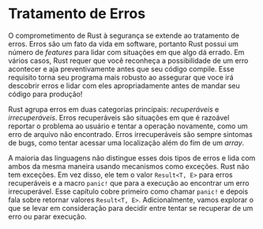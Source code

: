 # Tratamento de Erros

O comprometimento de Rust à segurança se extende ao tratamento de erros. Erros
são um fato da vida em software, portanto Rust possui um número de *features*
para lidar com situações em que algo dá errado. Em vários casos, Rust requer que
você reconheça a possibilidade de um erro acontecer e aja preventivamente antes
que seu código compile. Esse requisito torna seu programa mais robusto ao assegurar
que voce irá descobrir erros e lidar com eles apropriadamente antes de mandar seu
código para produção!

Rust agrupa erros em duas categorias principais: *recuperáveis* e *irrecuperáveis*.
Erros recuperáveis são situações em que é razoável reportar o problema ao usuário
e tentar a operação novamente, como um erro de arquivo não encontrado. Erros 
irrecuperáveis são sempre sintomas de bugs, como tentar acessar uma localização
além do fim de um *array*.

A maioria das linguagens não distingue esses dois tipos de erros e lida
com ambos da mesma maneira usando mecanismos como exceções. Rust não tem
exceções. Em vez disso, ele tem o valor `Result<T, E>` para erros recuperáveis
e a macro `panic!` que para a execução ao encontrar um erro irrecuperável. Esse
capítulo cobre primeiro como chamar `panic!` e depois fala sobre retornar valores
`Result<T, E>`. Adicionalmente, vamos explorar o que se levar em consideração
para decidir entre tentar se recuperar de um erro ou parar execução.

